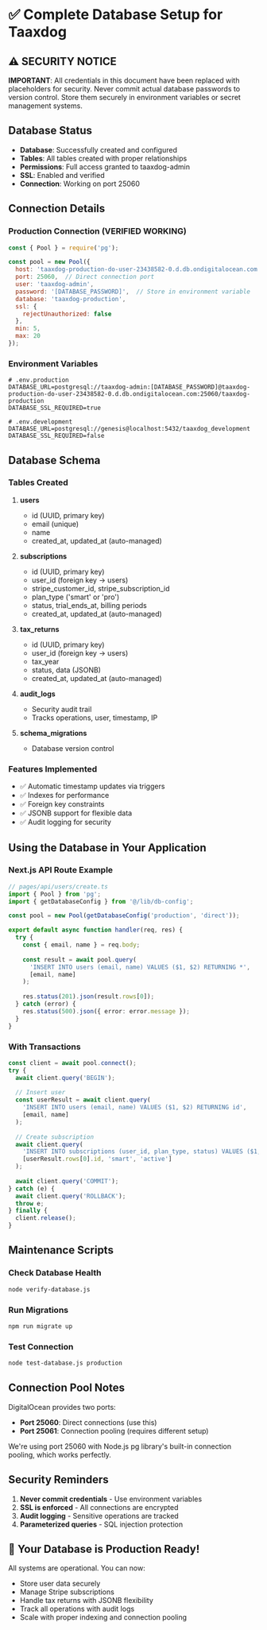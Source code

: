 # ✅ Complete Database Setup for Taaxdog

## ⚠️ SECURITY NOTICE

**IMPORTANT**: All credentials in this document have been replaced with placeholders for security. Never commit actual database passwords to version control. Store them securely in environment variables or secret management systems.

## Database Status
- **Database**: Successfully created and configured
- **Tables**: All tables created with proper relationships
- **Permissions**: Full access granted to taaxdog-admin
- **SSL**: Enabled and verified
- **Connection**: Working on port 25060

## Connection Details

### Production Connection (VERIFIED WORKING)
```javascript
const { Pool } = require('pg');

const pool = new Pool({
  host: 'taaxdog-production-do-user-23438582-0.d.db.ondigitalocean.com',
  port: 25060,  // Direct connection port
  user: 'taaxdog-admin',
  password: '[DATABASE_PASSWORD]',  // Store in environment variable
  database: 'taaxdog-production',
  ssl: {
    rejectUnauthorized: false
  },
  min: 5,
  max: 20
});
```

### Environment Variables
```env
# .env.production
DATABASE_URL=postgresql://taaxdog-admin:[DATABASE_PASSWORD]@taaxdog-production-do-user-23438582-0.d.db.ondigitalocean.com:25060/taaxdog-production
DATABASE_SSL_REQUIRED=true

# .env.development  
DATABASE_URL=postgresql://genesis@localhost:5432/taaxdog_development
DATABASE_SSL_REQUIRED=false
```

## Database Schema

### Tables Created
1. **users**
   - id (UUID, primary key)
   - email (unique)
   - name
   - created_at, updated_at (auto-managed)

2. **subscriptions**
   - id (UUID, primary key)
   - user_id (foreign key → users)
   - stripe_customer_id, stripe_subscription_id
   - plan_type ('smart' or 'pro')
   - status, trial_ends_at, billing periods
   - created_at, updated_at (auto-managed)

3. **tax_returns**
   - id (UUID, primary key)
   - user_id (foreign key → users)
   - tax_year
   - status, data (JSONB)
   - created_at, updated_at (auto-managed)

4. **audit_logs**
   - Security audit trail
   - Tracks operations, user, timestamp, IP

5. **schema_migrations**
   - Database version control

### Features Implemented
- ✅ Automatic timestamp updates via triggers
- ✅ Indexes for performance
- ✅ Foreign key constraints
- ✅ JSONB support for flexible data
- ✅ Audit logging for security

## Using the Database in Your Application

### Next.js API Route Example
```typescript
// pages/api/users/create.ts
import { Pool } from 'pg';
import { getDatabaseConfig } from '@/lib/db-config';

const pool = new Pool(getDatabaseConfig('production', 'direct'));

export default async function handler(req, res) {
  try {
    const { email, name } = req.body;
    
    const result = await pool.query(
      'INSERT INTO users (email, name) VALUES ($1, $2) RETURNING *',
      [email, name]
    );
    
    res.status(201).json(result.rows[0]);
  } catch (error) {
    res.status(500).json({ error: error.message });
  }
}
```

### With Transactions
```typescript
const client = await pool.connect();
try {
  await client.query('BEGIN');
  
  // Insert user
  const userResult = await client.query(
    'INSERT INTO users (email, name) VALUES ($1, $2) RETURNING id',
    [email, name]
  );
  
  // Create subscription
  await client.query(
    'INSERT INTO subscriptions (user_id, plan_type, status) VALUES ($1, $2, $3)',
    [userResult.rows[0].id, 'smart', 'active']
  );
  
  await client.query('COMMIT');
} catch (e) {
  await client.query('ROLLBACK');
  throw e;
} finally {
  client.release();
}
```

## Maintenance Scripts

### Check Database Health
```bash
node verify-database.js
```

### Run Migrations
```bash
npm run migrate up
```

### Test Connection
```bash
node test-database.js production
```

## Connection Pool Notes

DigitalOcean provides two ports:
- **Port 25060**: Direct connections (use this)
- **Port 25061**: Connection pooling (requires different setup)

We're using port 25060 with Node.js pg library's built-in connection pooling, which works perfectly.

## Security Reminders

1. **Never commit credentials** - Use environment variables
2. **SSL is enforced** - All connections are encrypted
3. **Audit logging** - Sensitive operations are tracked
4. **Parameterized queries** - SQL injection protection

## 🎉 Your Database is Production Ready!

All systems are operational. You can now:
- Store user data securely
- Manage Stripe subscriptions
- Handle tax returns with JSONB flexibility
- Track all operations with audit logs
- Scale with proper indexing and connection pooling